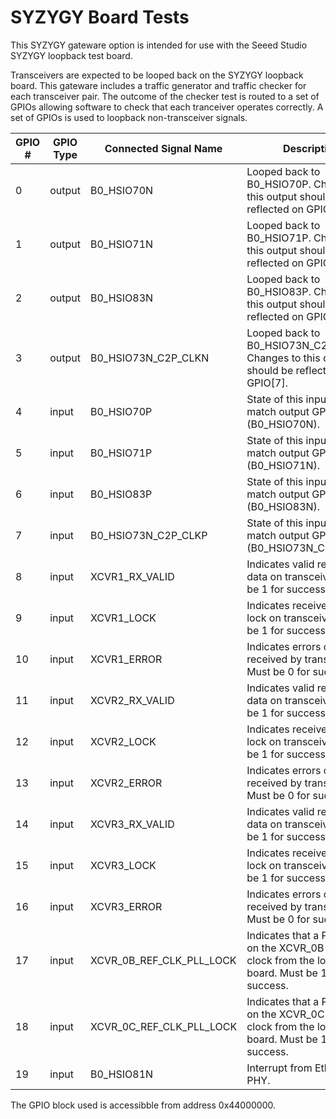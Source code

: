 # SYZYGY Board Tests

This SYZYGY gateware option is intended for use with the Seeed Studio SYZYGY loopback test board.

Transceivers are expected to be looped back on the SYZYGY loopback board. This gateware includes a traffic generator and traffic checker for each transceiver pair. The outcome of the checker test is routed to a set of GPIOs allowing software to check that each tranceiver operates correctly.
A set of GPIOs is used to loopback non-transceiver signals.

| GPIO # | GPIO Type | Connected Signal Name    | Description                                                                                                |
|--------|-----------|--------------------------|------------------------------------------------------------------------------------------------------------|
|  0     | output    | B0_HSIO70N               | Looped back to B0_HSIO70P. Changes to this output should be reflected on GPIO[4].                          |
|  1     | output    | B0_HSIO71N               | Looped back to B0_HSIO71P. Changes to this output should be reflected on GPIO[5].                          |
|  2     | output    | B0_HSIO83N               | Looped back to B0_HSIO83P. Changes to this output should be reflected on GPIO[6].                          |
|  3     | output    | B0_HSIO73N_C2P_CLKN      | Looped back to B0_HSIO73N_C2P_CLKP. Changes to this output should be reflected on GPIO[7].                 |
|  4     | input     | B0_HSIO70P               | State of this input should match output GPIO[0] (B0_HSIO70N).                                              |
|  5     | input     | B0_HSIO71P               | State of this input should match output GPIO[1] (B0_HSIO71N).                                              |
|  6     | input     | B0_HSIO83P               | State of this input should match output GPIO[2] (B0_HSIO83N).                                              |
|  7     | input     | B0_HSIO73N_C2P_CLKP      | State of this input should match output GPIO[3] (B0_HSIO73N_C2P_CLKN).                                     |
|  8     | input     | XCVR1_RX_VALID           | Indicates valid received data on transceiver 1. Must be 1 for success.                                     |
|  9     | input     | XCVR1_LOCK               | Indicates receive clock lock on transceiver 1. Must be 1 for success.                                      |
| 10     | input     | XCVR1_ERROR              | Indicates errors on date received by transceiver 1. Must be 0 for success.                                 |
| 11     | input     | XCVR2_RX_VALID           | Indicates valid received data on transceiver 2. Must be 1 for success.                                     |
| 12     | input     | XCVR2_LOCK               | Indicates receive clock lock on transceiver 2. Must be 1 for success.                                      |
| 13     | input     | XCVR2_ERROR              | Indicates errors on date received by transceiver 2. Must be 0 for success.                                 |
| 14     | input     | XCVR3_RX_VALID           | Indicates valid received data on transceiver 3. Must be 1 for success.                                     |
| 15     | input     | XCVR3_LOCK               | Indicates receive clock lock on transceiver 3. Must be 1 for success.                                      |
| 16     | input     | XCVR3_ERROR              | Indicates errors on date received by transceiver 3. Must be 0 for success.                                 |
| 17     | input     | XCVR_0B_REF_CLK_PLL_LOCK | Indicates that a PLL locked on the XCVR_0B Reference clock from the loopback board. Must be 1 for success. |
| 18     | input     | XCVR_0C_REF_CLK_PLL_LOCK | Indicates that a PLL locked on the XCVR_0C Reference clock from the loopback board. Must be 1 for success. |
| 19     | input     | B0_HSIO81N               | Interrupt from Ethernet PHY.                                                                               |

The GPIO block used is accessibble from address 0x44000000.